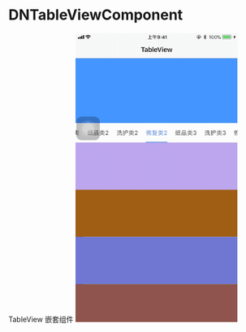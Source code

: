 # DNTableViewComponent
TableView 嵌套组件
![效果图](https://raw.githubusercontent.com/git-hushuai/DNTableViewComponent/master/DNTableViewComponent/2018-03-23%2013_04_37.gif)
